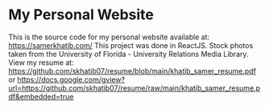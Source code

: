 # My Personal Website
This is the source code for my personal website available at: https://samerkhatib.com/
This project was done in ReactJS. Stock photos taken from the University of Florida - University Relations Media Library.
View my resume at:
https://github.com/skhatib07/resume/blob/main/khatib_samer_resume.pdf
or
https://docs.google.com/gview?url=https://github.com/skhatib07/resume/raw/main/khatib_samer_resume.pdf&embedded=true
